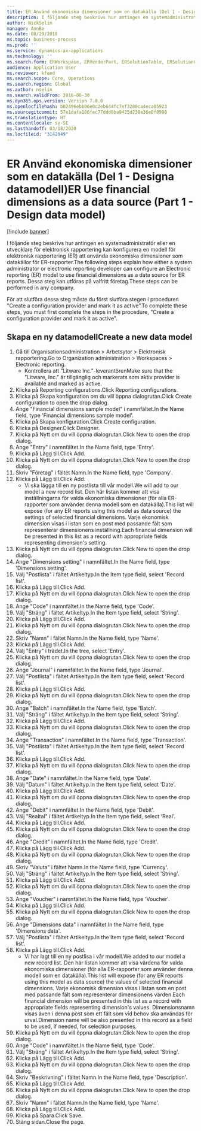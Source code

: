 ```yaml
---
title: ER Använd ekonomiska dimensioner som en datakälla (Del 1 - Designa datamodell)
description: I följande steg beskrivs hur antingen en systemadministratör eller en utvecklare för elektronisk rapportering kan konfigurera en modell för elektronisk rapportering (ER) att använda ekonomiska dimensioner som datakällor för ER-rapporter.
author: NickSelin
manager: AnnBe
ms.date: 08/29/2018
ms.topic: business-process
ms.prod: ''
ms.service: dynamics-ax-applications
ms.technology: ''
ms.search.form: ERWorkspace, ERVendorPart, ERSolutionTable, ERSolutionCreateDropDialog, ERDataModelDesigner, ERDataModelContentsItemCreationDialog
audience: Application User
ms.reviewer: kfend
ms.search.scope: Core, Operations
ms.search.region: Global
ms.author: nselin
ms.search.validFrom: 2016-06-30
ms.dyn365.ops.version: Version 7.0.0
ms.openlocfilehash: b02496ebb06e0c2eb644fc7ef3280ca4eca05923
ms.sourcegitcommit: 57e1dafa186fec77ddd8ba9425d238e36e0f0998
ms.translationtype: HT
ms.contentlocale: sv-SE
ms.lasthandoff: 03/18/2020
ms.locfileid: "3142049"
---
```

# <a name="er-use-financial-dimensions-as-a-data-source-part-1---design-data-model"></a><span data-ttu-id="0b470-103">ER Använd ekonomiska dimensioner som en datakälla (Del 1 - Designa datamodell)</span><span class="sxs-lookup"><span data-stu-id="0b470-103">ER Use financial dimensions as a data source (Part 1 - Design data model)</span></span>

[!include [banner](../../includes/banner.md)]

<span data-ttu-id="0b470-104">I följande steg beskrivs hur antingen en systemadministratör eller en utvecklare för elektronisk rapportering kan konfigurera en modell för elektronisk rapportering (ER) att använda ekonomiska dimensioner som datakällor för ER-rapporter.</span><span class="sxs-lookup"><span data-stu-id="0b470-104">The following steps explain how either a system administrator or electronic reporting developer can configure an Electronic reporting (ER) model to use financial dimensions as a data source for ER reports.</span></span> <span data-ttu-id="0b470-105">Dessa steg kan utföras på valfritt företag.</span><span class="sxs-lookup"><span data-stu-id="0b470-105">These steps can be performed in any company.</span></span>

<span data-ttu-id="0b470-106">För att slutföra dessa steg måste du först slutföra stegen i proceduren "Create a configuration provider and mark it as active”.</span><span class="sxs-lookup"><span data-stu-id="0b470-106">To complete these steps, you must first complete the steps in the procedure, "Create a configuration provider and mark it as active".</span></span>


## <a name="create-a-new-data-model"></a><span data-ttu-id="0b470-107">Skapa en ny datamodell</span><span class="sxs-lookup"><span data-stu-id="0b470-107">Create a new data model</span></span>
1. <span data-ttu-id="0b470-108">Gå till Organisationsadministration > Arbetsytor > Elektronisk rapportering.</span><span class="sxs-lookup"><span data-stu-id="0b470-108">Go to Organization administration > Workspaces > Electronic reporting.</span></span>
    * <span data-ttu-id="0b470-109">Kontrollera att ”Litware Inc."-leverantören</span><span class="sxs-lookup"><span data-stu-id="0b470-109">Make sure that the "Litware, Inc."</span></span> <span data-ttu-id="0b470-110">är tillgänglig och markerats som aktiv.</span><span class="sxs-lookup"><span data-stu-id="0b470-110">provider is available and marked as active.</span></span>  
2. <span data-ttu-id="0b470-111">Klicka på Reporting configurations.</span><span class="sxs-lookup"><span data-stu-id="0b470-111">Click Reporting configurations.</span></span>
3. <span data-ttu-id="0b470-112">Klicka på Skapa konfiguration om du vill öppna dialogrutan.</span><span class="sxs-lookup"><span data-stu-id="0b470-112">Click Create configuration to open the drop dialog.</span></span>
4. <span data-ttu-id="0b470-113">Ange "Financial dimensions sample model" i namnfältet.</span><span class="sxs-lookup"><span data-stu-id="0b470-113">In the Name field, type 'Financial dimensions sample model'.</span></span>
5. <span data-ttu-id="0b470-114">Klicka på Skapa konfiguration.</span><span class="sxs-lookup"><span data-stu-id="0b470-114">Click Create configuration.</span></span>
6. <span data-ttu-id="0b470-115">Klicka på Designer.</span><span class="sxs-lookup"><span data-stu-id="0b470-115">Click Designer.</span></span>
7. <span data-ttu-id="0b470-116">Klicka på Nytt om du vill öppna dialogrutan.</span><span class="sxs-lookup"><span data-stu-id="0b470-116">Click New to open the drop dialog.</span></span>
8. <span data-ttu-id="0b470-117">Ange "Entry" i namnfältet.</span><span class="sxs-lookup"><span data-stu-id="0b470-117">In the Name field, type 'Entry'.</span></span>
9. <span data-ttu-id="0b470-118">Klicka på Lägg till.</span><span class="sxs-lookup"><span data-stu-id="0b470-118">Click Add.</span></span>
10. <span data-ttu-id="0b470-119">Klicka på Nytt om du vill öppna dialogrutan.</span><span class="sxs-lookup"><span data-stu-id="0b470-119">Click New to open the drop dialog.</span></span>
11. <span data-ttu-id="0b470-120">Skriv "Företag" i fältet Namn.</span><span class="sxs-lookup"><span data-stu-id="0b470-120">In the Name field, type 'Company'.</span></span>
12. <span data-ttu-id="0b470-121">Klicka på Lägg till.</span><span class="sxs-lookup"><span data-stu-id="0b470-121">Click Add.</span></span>
    * <span data-ttu-id="0b470-122">Vi ska lägga till en ny postlista till vår modell.</span><span class="sxs-lookup"><span data-stu-id="0b470-122">We will add to our model a new record list.</span></span> <span data-ttu-id="0b470-123">Den här listan kommer att visa inställningarna för valda ekonomiska dimensioner (för alla ER-rapporter som använder denna modell som en datakälla).</span><span class="sxs-lookup"><span data-stu-id="0b470-123">This list will expose (for any ER reports using this model as data source) the settings of selected financial dimensions.</span></span> <span data-ttu-id="0b470-124">Varje ekonomisk dimension visas i listan som en post med passande fält som representerar dimensionens inställning.</span><span class="sxs-lookup"><span data-stu-id="0b470-124">Each financial dimension will be presented in this list as a record with appropriate fields representing dimension's setting.</span></span>  
13. <span data-ttu-id="0b470-125">Klicka på Nytt om du vill öppna dialogrutan.</span><span class="sxs-lookup"><span data-stu-id="0b470-125">Click New to open the drop dialog.</span></span>
14. <span data-ttu-id="0b470-126">Ange "Dimensions setting" i namnfältet.</span><span class="sxs-lookup"><span data-stu-id="0b470-126">In the Name field, type 'Dimensions setting'.</span></span>
15. <span data-ttu-id="0b470-127">Välj "Postlista" i fältet Artikeltyp.</span><span class="sxs-lookup"><span data-stu-id="0b470-127">In the Item type field, select 'Record list'.</span></span>
16. <span data-ttu-id="0b470-128">Klicka på Lägg till.</span><span class="sxs-lookup"><span data-stu-id="0b470-128">Click Add.</span></span>
17. <span data-ttu-id="0b470-129">Klicka på Nytt om du vill öppna dialogrutan.</span><span class="sxs-lookup"><span data-stu-id="0b470-129">Click New to open the drop dialog.</span></span>
18. <span data-ttu-id="0b470-130">Ange "Code" i namnfältet.</span><span class="sxs-lookup"><span data-stu-id="0b470-130">In the Name field, type 'Code'.</span></span>
19. <span data-ttu-id="0b470-131">Välj "Sträng" i fältet Artikeltyp.</span><span class="sxs-lookup"><span data-stu-id="0b470-131">In the Item type field, select 'String'.</span></span>
20. <span data-ttu-id="0b470-132">Klicka på Lägg till.</span><span class="sxs-lookup"><span data-stu-id="0b470-132">Click Add.</span></span>
21. <span data-ttu-id="0b470-133">Klicka på Nytt om du vill öppna dialogrutan.</span><span class="sxs-lookup"><span data-stu-id="0b470-133">Click New to open the drop dialog.</span></span>
22. <span data-ttu-id="0b470-134">Skriv "Namn" i fältet Namn.</span><span class="sxs-lookup"><span data-stu-id="0b470-134">In the Name field, type 'Name'.</span></span>
23. <span data-ttu-id="0b470-135">Klicka på Lägg till.</span><span class="sxs-lookup"><span data-stu-id="0b470-135">Click Add.</span></span>
24. <span data-ttu-id="0b470-136">Välj "Entry" i trädet.</span><span class="sxs-lookup"><span data-stu-id="0b470-136">In the tree, select 'Entry'.</span></span>
25. <span data-ttu-id="0b470-137">Klicka på Nytt om du vill öppna dialogrutan.</span><span class="sxs-lookup"><span data-stu-id="0b470-137">Click New to open the drop dialog.</span></span>
26. <span data-ttu-id="0b470-138">Ange "Journal" i namnfältet.</span><span class="sxs-lookup"><span data-stu-id="0b470-138">In the Name field, type 'Journal'.</span></span>
27. <span data-ttu-id="0b470-139">Välj "Postlista" i fältet Artikeltyp.</span><span class="sxs-lookup"><span data-stu-id="0b470-139">In the Item type field, select 'Record list'.</span></span>
28. <span data-ttu-id="0b470-140">Klicka på Lägg till.</span><span class="sxs-lookup"><span data-stu-id="0b470-140">Click Add.</span></span>
29. <span data-ttu-id="0b470-141">Klicka på Nytt om du vill öppna dialogrutan.</span><span class="sxs-lookup"><span data-stu-id="0b470-141">Click New to open the drop dialog.</span></span>
30. <span data-ttu-id="0b470-142">Ange "Batch" i namnfältet.</span><span class="sxs-lookup"><span data-stu-id="0b470-142">In the Name field, type 'Batch'.</span></span>
31. <span data-ttu-id="0b470-143">Välj "Sträng" i fältet Artikeltyp.</span><span class="sxs-lookup"><span data-stu-id="0b470-143">In the Item type field, select 'String'.</span></span>
32. <span data-ttu-id="0b470-144">Klicka på Lägg till.</span><span class="sxs-lookup"><span data-stu-id="0b470-144">Click Add.</span></span>
33. <span data-ttu-id="0b470-145">Klicka på Nytt om du vill öppna dialogrutan.</span><span class="sxs-lookup"><span data-stu-id="0b470-145">Click New to open the drop dialog.</span></span>
34. <span data-ttu-id="0b470-146">Ange "Transaction" i namnfältet.</span><span class="sxs-lookup"><span data-stu-id="0b470-146">In the Name field, type 'Transaction'.</span></span>
35. <span data-ttu-id="0b470-147">Välj "Postlista" i fältet Artikeltyp.</span><span class="sxs-lookup"><span data-stu-id="0b470-147">In the Item type field, select 'Record list'.</span></span>
36. <span data-ttu-id="0b470-148">Klicka på Lägg till.</span><span class="sxs-lookup"><span data-stu-id="0b470-148">Click Add.</span></span>
37. <span data-ttu-id="0b470-149">Klicka på Nytt om du vill öppna dialogrutan.</span><span class="sxs-lookup"><span data-stu-id="0b470-149">Click New to open the drop dialog.</span></span>
38. <span data-ttu-id="0b470-150">Ange "Date" i namnfältet.</span><span class="sxs-lookup"><span data-stu-id="0b470-150">In the Name field, type 'Date'.</span></span>
39. <span data-ttu-id="0b470-151">Välj "Datum" i fältet Artikeltyp.</span><span class="sxs-lookup"><span data-stu-id="0b470-151">In the Item type field, select 'Date'.</span></span>
40. <span data-ttu-id="0b470-152">Klicka på Lägg till.</span><span class="sxs-lookup"><span data-stu-id="0b470-152">Click Add.</span></span>
41. <span data-ttu-id="0b470-153">Klicka på Nytt om du vill öppna dialogrutan.</span><span class="sxs-lookup"><span data-stu-id="0b470-153">Click New to open the drop dialog.</span></span>
42. <span data-ttu-id="0b470-154">Ange "Debit" i namnfältet.</span><span class="sxs-lookup"><span data-stu-id="0b470-154">In the Name field, type 'Debit'.</span></span>
43. <span data-ttu-id="0b470-155">Välj "Realtal" i fältet Artikeltyp.</span><span class="sxs-lookup"><span data-stu-id="0b470-155">In the Item type field, select 'Real'.</span></span>
44. <span data-ttu-id="0b470-156">Klicka på Lägg till.</span><span class="sxs-lookup"><span data-stu-id="0b470-156">Click Add.</span></span>
45. <span data-ttu-id="0b470-157">Klicka på Nytt om du vill öppna dialogrutan.</span><span class="sxs-lookup"><span data-stu-id="0b470-157">Click New to open the drop dialog.</span></span>
46. <span data-ttu-id="0b470-158">Ange "Credit" i namnfältet.</span><span class="sxs-lookup"><span data-stu-id="0b470-158">In the Name field, type 'Credit'.</span></span>
47. <span data-ttu-id="0b470-159">Klicka på Lägg till.</span><span class="sxs-lookup"><span data-stu-id="0b470-159">Click Add.</span></span>
48. <span data-ttu-id="0b470-160">Klicka på Nytt om du vill öppna dialogrutan.</span><span class="sxs-lookup"><span data-stu-id="0b470-160">Click New to open the drop dialog.</span></span>
49. <span data-ttu-id="0b470-161">Skriv "Valuta" i fältet Namn.</span><span class="sxs-lookup"><span data-stu-id="0b470-161">In the Name field, type 'Currency'.</span></span>
50. <span data-ttu-id="0b470-162">Välj "Sträng" i fältet Artikeltyp.</span><span class="sxs-lookup"><span data-stu-id="0b470-162">In the Item type field, select 'String'.</span></span>
51. <span data-ttu-id="0b470-163">Klicka på Lägg till.</span><span class="sxs-lookup"><span data-stu-id="0b470-163">Click Add.</span></span>
52. <span data-ttu-id="0b470-164">Klicka på Nytt om du vill öppna dialogrutan.</span><span class="sxs-lookup"><span data-stu-id="0b470-164">Click New to open the drop dialog.</span></span>
53. <span data-ttu-id="0b470-165">Ange "Voucher" i namnfältet.</span><span class="sxs-lookup"><span data-stu-id="0b470-165">In the Name field, type 'Voucher'.</span></span>
54. <span data-ttu-id="0b470-166">Klicka på Lägg till.</span><span class="sxs-lookup"><span data-stu-id="0b470-166">Click Add.</span></span>
55. <span data-ttu-id="0b470-167">Klicka på Nytt om du vill öppna dialogrutan.</span><span class="sxs-lookup"><span data-stu-id="0b470-167">Click New to open the drop dialog.</span></span>
56. <span data-ttu-id="0b470-168">Ange "Dimensions data" i namnfältet.</span><span class="sxs-lookup"><span data-stu-id="0b470-168">In the Name field, type 'Dimensions data'.</span></span>
57. <span data-ttu-id="0b470-169">Välj "Postlista" i fältet Artikeltyp.</span><span class="sxs-lookup"><span data-stu-id="0b470-169">In the Item type field, select 'Record list'.</span></span>
58. <span data-ttu-id="0b470-170">Klicka på Lägg till.</span><span class="sxs-lookup"><span data-stu-id="0b470-170">Click Add.</span></span>
    * <span data-ttu-id="0b470-171">Vi har lagt till en ny postlisa i vår modell.</span><span class="sxs-lookup"><span data-stu-id="0b470-171">We added to our model a new record list.</span></span> <span data-ttu-id="0b470-172">Den här listan kommer att visa värdena för valda ekonomiska dimensioner (för alla ER-rapporter som använder denna modell som en datakälla).</span><span class="sxs-lookup"><span data-stu-id="0b470-172">This list will expose (for any ER reports using this model as data source) the values of selected financial dimensions.</span></span> <span data-ttu-id="0b470-173">Varje ekonomisk dimension visas i listan som en post med passande fält som representerar dimensionens värden.</span><span class="sxs-lookup"><span data-stu-id="0b470-173">Each financial dimension will be presented in this list as a record with appropriate fields representing dimension's values.</span></span> <span data-ttu-id="0b470-174">Dimensionsnamn visas även i denna post som ett fält som vid behov ska användas för urval.</span><span class="sxs-lookup"><span data-stu-id="0b470-174">Dimension name will be also presented in this record as a field to be used, if needed, for selection purposes.</span></span>  
59. <span data-ttu-id="0b470-175">Klicka på Nytt om du vill öppna dialogrutan.</span><span class="sxs-lookup"><span data-stu-id="0b470-175">Click New to open the drop dialog.</span></span>
60. <span data-ttu-id="0b470-176">Ange "Code" i namnfältet.</span><span class="sxs-lookup"><span data-stu-id="0b470-176">In the Name field, type 'Code'.</span></span>
61. <span data-ttu-id="0b470-177">Välj "Sträng" i fältet Artikeltyp.</span><span class="sxs-lookup"><span data-stu-id="0b470-177">In the Item type field, select 'String'.</span></span>
62. <span data-ttu-id="0b470-178">Klicka på Lägg till.</span><span class="sxs-lookup"><span data-stu-id="0b470-178">Click Add.</span></span>
63. <span data-ttu-id="0b470-179">Klicka på Nytt om du vill öppna dialogrutan.</span><span class="sxs-lookup"><span data-stu-id="0b470-179">Click New to open the drop dialog.</span></span>
64. <span data-ttu-id="0b470-180">Skriv "Beskrivning" i fältet Namn.</span><span class="sxs-lookup"><span data-stu-id="0b470-180">In the Name field, type 'Description'.</span></span>
65. <span data-ttu-id="0b470-181">Klicka på Lägg till.</span><span class="sxs-lookup"><span data-stu-id="0b470-181">Click Add.</span></span>
66. <span data-ttu-id="0b470-182">Klicka på Nytt om du vill öppna dialogrutan.</span><span class="sxs-lookup"><span data-stu-id="0b470-182">Click New to open the drop dialog.</span></span>
67. <span data-ttu-id="0b470-183">Skriv "Namn" i fältet Namn.</span><span class="sxs-lookup"><span data-stu-id="0b470-183">In the Name field, type 'Name'.</span></span>
68. <span data-ttu-id="0b470-184">Klicka på Lägg till.</span><span class="sxs-lookup"><span data-stu-id="0b470-184">Click Add.</span></span>
69. <span data-ttu-id="0b470-185">Klicka på Spara.</span><span class="sxs-lookup"><span data-stu-id="0b470-185">Click Save.</span></span>
70. <span data-ttu-id="0b470-186">Stäng sidan.</span><span class="sxs-lookup"><span data-stu-id="0b470-186">Close the page.</span></span>

